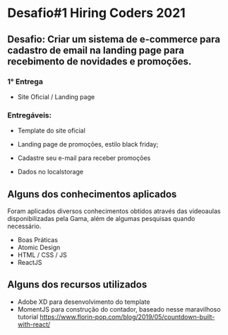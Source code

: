 # Desafio#1 Hiring Coders 2021

## Desafio: Criar um sistema de e-commerce para cadastro de email na landing page para recebimento de novidades e promoções.

### 1° Entrega 

- Site Oficial / Landing page  

### Entregáveis: 

- Template do site oficial 

- Landing page de promoções, estilo black friday; 

- Cadastre seu e-mail para receber promoções 

- Dados no localstorage


## Alguns dos conhecimentos aplicados

Foram aplicados diversos conhecimentos obtidos através das videoaulas disponibilizadas pela Gama, além de algumas pesquisas quando necessário.

- Boas Práticas
- Atomic Design
- HTML / CSS / JS
- ReactJS

## Alguns dos recursos utilizados

- Adobe XD para desenvolvimento do template
- MomentJS para construção do contador, baseado nesse maravilhoso tutorial https://www.florin-pop.com/blog/2019/05/countdown-built-with-react/
